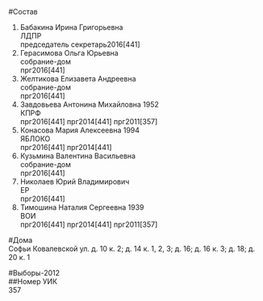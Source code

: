 #Состав  
1. Бабакина Ирина Григорьевна  
    ЛДПР  
    председатель секретарь2016[441]  
2. Герасимова Ольга Юрьевна  
    собрание-дом  
    прг2016[441]  
3. Желтикова Елизавета Андреевна  
    собрание-дом  
    прг2016[441]  
4. Завдовьева Антонина Михайловна 1952  
    КПРФ  
    прг2016[441] прг2014[441] прг2011[357]  
5. Конасова Мария Алексеевна 1994  
    ЯБЛОКО  
    прг2016[441] прг2014[441]  
6. Кузьмина Валентина Васильевна  
    собрание-дом  
    прг2016[441]  
7. Николаев Юрий Владимирович  
    ЕР  
    прг2016[441]  
8. Тимошина Наталия Сергеевна 1939  
    ВОИ  
    прг2016[441] прг2014[441] прг2011[357]  
  
#Дома  
Софьи Ковалевской ул. д. 10 к. 2; д. 14 к. 1, 2, 3; д. 16; д. 16 к. 3; д. 18; д. 20 к. 1  
  
#Выборы-2012  
##Номер УИК  
357  
